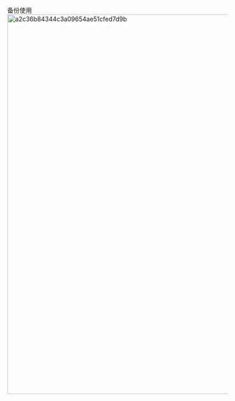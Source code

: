 备份使用
<img width="868" alt="a2c36b84344c3a09654ae51cfed7d9b" src="https://github.com/user-attachments/assets/1b670995-393b-44b6-bce2-a48f39a60f60">
